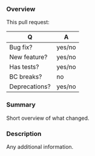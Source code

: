 ### Overview
This pull request:

| Q             | A
| ------------- | ---
| Bug fix?      | yes/no
| New feature?  | yes/no <!-- don't forget to update CHANGELOG.md files -->
| Has tests?    | yes/no
| BC breaks?    | no     
| Deprecations? | yes/no 

### Summary
Short overview of what changed.

### Description
Any additional information.
